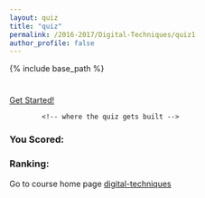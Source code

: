 ```yaml
---
layout: quiz
title: "quiz"
permalink: /2016-2017/Digital-Techniques/quiz1
author_profile: false
---
```


{% include base_path %}
<div id="main" role="main">
<h1 class="quizName"><!-- where the quiz name goes --></h1>

<div class="quizArea">
            <div class="quizHeader">
                <!-- where the quiz main copy goes -->
 <a class="btn  startQuiz" href="#">Get Started!</a>
</div>

            <!-- where the quiz gets built -->
</div>

<div class="quizResults">
<h3 class="quizScore">You Scored: <span><!-- where the quiz score goes --></span></h3>

<h3 class="quizLevel"><strong>Ranking:</strong> <span><!-- where the quiz ranking level goes --></span></h3>

<div class="quizResultsCopy">
<!-- where the quiz result copy goes -->
</div>
</div>
 Go to course home page  <a href="http://alaidi.net/2016-2017/Digital-Techniques/">digital-techniques</a>
</div>

<script src="https://cdnjs.cloudflare.com/ajax/libs/jquery/1.9.1/jquery.min.js"></script>
<script src="{{ base_path }}/assets/js/quiz/slickQuiz-config.js"></script>
<script src="{{ base_path }}/assets/js/quiz/slickQuiz.js"></script>
<script src="{{ base_path }}/assets/js/quiz/master.js"></script>

